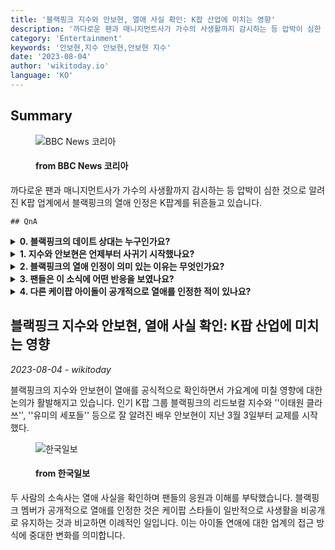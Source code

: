 ```yaml
---
title: '블랙핑크 지수와 안보현, 열애 사실 확인: K팝 산업에 미치는 영향'
description: '까다로운 팬과 매니지먼트사가 가수의 사생활까지 감시하는 등 압박이 심한 것으로 알려진 K팝 업계에서 블랙핑크의 열애 인정은 K팝계를 뒤흔들고 있습니다.'
category: 'Entertainment'
keywords: '안보현,지수 안보현,안보현 지수'
date: '2023-08-04'
author: 'wikitoday.io'
language: 'KO'
---
```


## Summary



<figure>
    <img src="https://ichef.bbci.co.uk/news/1024/branded_korean/083d/live/213f4c70-326b-11ee-9edf-f5e2f1f9bf2a.jpg" alt="BBC News 코리아" />
    <figcaption>
        <h4> from BBC News 코리아</h4>
    </figcaption>
</figure>


까다로운 팬과 매니지먼트사가 가수의 사생활까지 감시하는 등 압박이 심한 것으로 알려진 K팝 업계에서 블랙핑크의 열애 인정은 K팝계를 뒤흔들고 있습니다.


    ## QnA

    
<details>
        <summary><b>0. 블랙핑크의 데이트 상대는 누구인가요?</b></summary>
        블랙핑크의 리드보컬 지수는 ''이태원 클라쓰'', ''유미의 세포들'' 등으로 유명한 배우 안보현과 열애 중입니다.
    </details>
    
<details>
        <summary><b>1. 지수와 안보현은 언제부터 사귀기 시작했나요?</b></summary>
        지수와 안보현은 지난 3월 3일부터 교제를 시작했습니다.
    </details>
    
<details>
        <summary><b>2. 블랙핑크의 열애 인정이 의미 있는 이유는 무엇인가요?</b></summary>
        케이팝 업계는 아이돌에게 사생활을 비공개로 유지하도록 압력을 가하는 것으로 유명합니다. 지수가 공개적으로 열애를 인정한 것은 이례적인 일이며, 아이돌 연애에 대한 업계의 접근 방식에 변화가 생겼음을 의미합니다.
    </details>
    
<details>
        <summary><b>3. 팬들은 이 소식에 어떤 반응을 보였나요?</b></summary>
        팬들은 이 소식에 대체로 긍정적인 반응을 보이며 지수와 안보현에게 응원과 축하를 보냈습니다.
    </details>
    
<details>
        <summary><b>4. 다른 케이팝 아이돌이 공개적으로 열애를 인정한 적이 있나요?</b></summary>
        최근 몇 년 동안 다른 인기 케이팝 그룹의 일부 멤버들이 공개적으로 열애를 인정한 바 있지만, 케이팝 스타가 사생활에 대해 언급하는 경우는 여전히 드뭅니다.
    </details>
    


## 블랙핑크 지수와 안보현, 열애 사실 확인: K팝 산업에 미치는 영향

_2023-08-04 - wikitoday_

블랙핑크의 지수와 안보현이 열애를 공식적으로 확인하면서 가요계에 미칠 영향에 대한 논의가 활발해지고 있습니다. 인기 K팝 그룹 블랙핑크의 리드보컬 지수와 ''이태원 클라쓰'', ''유미의 세포들'' 등으로 잘 알려진 배우 안보현이 지난 3월 3일부터 교제를 시작했다.


<figure>
    <img src="https://newsimg-hams.hankookilbo.com/2023/08/04/35a04e0d-5e72-444d-8d3b-64784d69ccda.jpg?t=20230804150610" alt="한국일보" />
    <figcaption>
        <h4> from 한국일보</h4>
    </figcaption>
</figure>


두 사람의 소속사는 열애 사실을 확인하며 팬들의 응원과 이해를 부탁했습니다. 블랙핑크 멤버가 공개적으로 열애를 인정한 것은 케이팝 스타들이 일반적으로 사생활을 비공개로 유지하는 것과 비교하면 이례적인 일입니다. 이는 아이돌 연애에 대한 업계의 접근 방식에 중대한 변화를 의미합니다.
